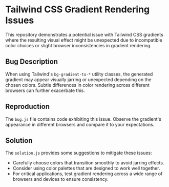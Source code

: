 # Tailwind CSS Gradient Rendering Issues

This repository demonstrates a potential issue with Tailwind CSS gradients where the resulting visual effect might be unexpected due to incompatible color choices or slight browser inconsistencies in gradient rendering.

## Bug Description

When using Tailwind's `bg-gradient-to-*` utility classes, the generated gradient may appear visually jarring or unexpected depending on the chosen colors.  Subtle differences in color rendering across different browsers can further exacerbate this.

## Reproduction

The `bug.js` file contains code exhibiting this issue.  Observe the gradient's appearance in different browsers and compare it to your expectations.

## Solution

The `solution.js` provides some suggestions to mitigate these issues:

- Carefully choose colors that transition smoothly to avoid jarring effects.
- Consider using color palettes that are designed to work well together.
- For critical applications, test gradient rendering across a wide range of browsers and devices to ensure consistency.